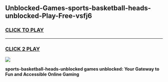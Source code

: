 
## Unblocked-Games-sports-basketball-heads-unblocked-Play-Free-vsfj6
<h3>
<a href="https://premium76.site?title=sports-basketball-heads-unblocked&ref=18A1">CLICK TO PLAY</a></h3>
<hr>

<h3>
<a href="https://premium76.site?title=sports-basketball-heads-unblocked&ref=18A1">CLICK 2 PLAY</a>
  
</h3>

<a href="https://premium76.site?title=sports-basketball-heads-unblocked&ref=18A1"><img src="https://clearcache.store/games.png"></a>


**sports-basketball-heads-unblocked games unblocked: Your Gateway to Fun and Accessible Online Gaming**
